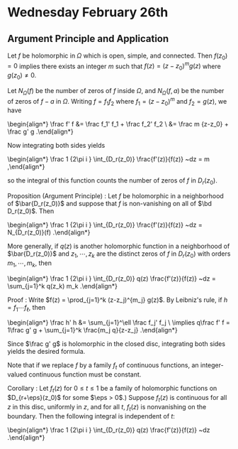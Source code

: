 # Wednesday February 26th

## Argument Principle and Application

Let $f$ be holomorphic in $\Omega$ which is open, simple, and connected.
Then $f(z_0) = 0$ implies there exists an integer $m$ such that $f(z) = (z-z_0)^m g(z)$ where $g(z_0) \neq 0$.

Let $N_\Omega(f)$ be the number of zeros of $f$ inside $\Omega$, and $N_\Omega(f, a)$ be the number of zeros of $f-a$ in $\Omega$.
Writing $f = f_1 f_2$ where $f_1 = (z-z_0)^m$ and $f_2 = g(z)$, we have

\begin{align*}
\frac f' f 
&= \frac f_1' f_1 + \frac f_2' f_2 \\
&= \frac m {z-z_0} + \frac g' g
.\end{align*}

Now integrating both sides yields

\begin{align*}
\frac 1 {2\pi i } \int_{D_r(z_0)} \frac{f'(z)}{f(z)} ~dz = m 
,\end{align*}

so the integral of this function counts the number of zeros of $f$ in $D_r(z_0)$.

Proposition (Argument Principle)
: Let $f$ be holomorphic in a neighborhood of $\bar{D_r(z_0)}$ and suppose that $f$ is non-vanishing on all of $\bd D_r(z_0)$.
  Then

  \begin{align*}
  \frac 1 {2\pi i } \int_{D_r(z_0)} \frac{f'(z)}{f(z)} ~dz = N_{D_r(z_0)}(f)
  .\end{align*}

  More generally, if $q(z)$ is another holomorphic function in a neighborhood of $\bar{D_r(z_0)}$ and $z_1, \cdots, z_k$ are the distinct zeros of $f$ in $D_r(z_0)$ with orders $m_1, \cdots, m_k$, then

  \begin{align*}
  \frac 1 {2\pi i } \int_{D_r(z_0)} q(z) \frac{f'(z)}{f(z)} ~dz
  = \sum_{j=1}^k q(z_k) m_k
  .\end{align*}

Proof
: Write $f(z) = \prod_{j=1}^k (z-z_j)^{m_j} g(z)$. 
  By Leibniz's rule, if $h = f_1 \cdots f_\ell$, then

  \begin{align*}
  \frac h' h 
  &= \sum_{j=1}^\ell \frac f_j' f_j \\
  \implies q\frac f' f = 1\frac g' g + \sum_{j=1}^k \frac{m_j q}{z-z_j}
  .\end{align*}

  Since $\frac g' g$ is holomorphic in the closed disc, integrating both sides yields the desired formula.

Note that if we replace $f$ by a family $f_t$ of continuous functions, an integer-valued continuous function must be constant.

Corollary
: Let $f_t(z)$ for $0\leq t \leq 1$ be a family of holomorphic functions on $D_{r+\eps}(z_0)$ for some $\eps > 0$.)
  Suppose $f_t(z)$ is continuous for all $z$ in this disc, uniformly in $z$, and for all $t$, $f_t(z)$ is nonvanishing on the boundary.
  Then the following integral is independent of $t$:

\begin{align*}
  \frac 1 {2\pi i } \int_{D_r(z_0)} q(z) \frac{f'(z)}{f(z)} ~dz
.\end{align*}

